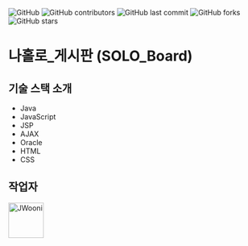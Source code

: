 ![GitHub](https://img.shields.io/github/license/JWooni/practice_Board)
![GitHub contributors](https://img.shields.io/github/contributors/JWooni/practice_Board)
![GitHub last commit](https://img.shields.io/github/last-commit/JWooni/practice_Board)
![GitHub forks](https://img.shields.io/github/forks/JWooni/practice_Board?style=social)
![GitHub stars](https://img.shields.io/github/stars/JWooni/practice_Board?style=social)

# 나홀로_게시판 (SOLO_Board)

## 기술 스택 소개
- Java
- JavaScript
- JSP
- AJAX
- Oracle
- HTML
- CSS

## 작업자
<a href="https://github.com/JWooni">
    <img src="https://avatars2.githubusercontent.com/u/45754698?s=460&u=d13cb5f5bb10c17defdc1e1f97d341949cc8af6d&v=4" title="JWooni" width="70" height="70">
</a>
